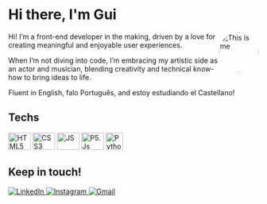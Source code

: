 <div>
  <h1>Hi there, I'm Gui</h1>
  <img 
    alt="This is me" 
    height="80" 
    style="border-radius: 50px; float: right;" 
    src="https://i.ibb.co/r5VCN9N/1473879-oc-WD26-Cq.png"
  >
  <p>
    Hi! I’m a front-end developer in the making, driven by a love for creating meaningful and enjoyable user experiences.
  </p>
  <p>
    When I’m not diving into code, I’m embracing my artistic side as an actor and musician, blending creativity and technical know-how to bring ideas to life.
  </p>
  <p>
    Fluent in English, falo Português, and estoy estudiando el Castellano!
  </p>
</div>

<div>
  <h2>Techs</h2>
  <img 
    alt="HTML5" 
    height="35" 
    width="45" 
    src="https://cdn.jsdelivr.net/gh/devicons/devicon/icons/html5/html5-plain-wordmark.svg"
  />
  <img 
    alt="CSS3" 
    height="35" 
    width="45" 
    src="https://cdn.jsdelivr.net/gh/devicons/devicon/icons/css3/css3-plain-wordmark.svg"
  />
  <img 
    alt="JS" 
    height="35" 
    width="45" 
    src="https://cdn.jsdelivr.net/gh/devicons/devicon/icons/javascript/javascript-plain.svg"
  />
  <img 
    alt="P5.Js" 
    height="35" 
    width="45" 
    src="https://p5js.org/assets/img/p5js.svg"
  />
  <img 
    alt="Python" 
    height="35" 
    width="auto" 
    src="https://s3.dualstack.us-east-2.amazonaws.com/pythondotorg-assets/media/files/python-logo-only.svg"
  />
</div>

<div>
  <h2>Keep in touch!</h2>
  <a href="https://www.linkedin.com/in/guilhermegaddini" target="_blank">
    <img 
      alt="LinkedIn" 
      src="https://img.shields.io/badge/-LinkedIn-%230077B5?style=for-the-badge&logo=linkedin&logoColor=white"
    >
  </a> 
  <a href="https://instagram.com/guigaddini.mp3" target="_blank">
    <img 
      alt="Instagram" 
      src="https://img.shields.io/badge/-Instagram-%23E4405F?style=for-the-badge&logo=instagram&logoColor=white"
    >
  </a>
  <a href="mailto:guilhermegaddini@duck.com">
    <img 
      alt="Gmail" 
      src="https://img.shields.io/badge/-Gmail-%23333?style=for-the-badge&logo=gmail&logoColor=white"
    >
  </a>
</div>
